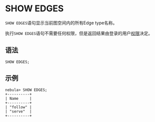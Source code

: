 # SHOW EDGES

`SHOW EDGES`语句显示当前图空间内的所有Edge type名称。

执行`SHOW EDGES`语句不需要任何权限，但是返回结果由登录的用户[权限](../../7.data-security/1.authentication/3.role-list.md)决定。

## 语法

```ngql
SHOW EDGES;
```

## 示例

```ngql
nebula> SHOW EDGES;
+----------+
| Name     |
+----------+
| "follow" |
| "serve"  |
+----------+
```
